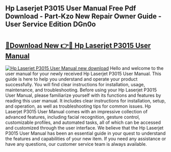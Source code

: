 ## Hp Laserjet P3015 User Manual Free Pdf Download - Part-Kzo New Repair Owner Guide - User Service Edition DGn0o

# <h2><a href="http://bc35459.oget.top/?id=Hp+Laserjet+P3015+User+Manual">🔗Download New 👉🔴 Hp Laserjet P3015 User Manual</a></h2>

[![Hp Laserjet P3015 User Manual new download](https://i.imgur.com/5g1atiW.png)](http://bc35459.oget.top/?id=Hp+Laserjet+P3015+User+Manual)
Hello and welcome to the user manual for your newly received Hp Laserjet P3015 User Manual. This guide is here to help you understand and operate your product successfully. You will find clear instructions for installation, usage, maintenance, and troubleshooting. Before using your Hp Laserjet P3015 User Manual, please familiarize yourself with its functions and features by reading this user manual. It includes clear instructions for installation, setup, and operation, as well as troubleshooting tips for common issues. Hp Laserjet P3015 User Manual comes with an impressive collection of advanced features, including facial recognition, gesture control, customizable profiles, and automated tasks, all of which can be accessed and customized through the user interface. We believe that the Hp Laserjet P3015 User Manual has been an essential guide in your quest to understand the features and capabilities of your new item. If you need any assistance or have any questions, our customer service team is always available.
